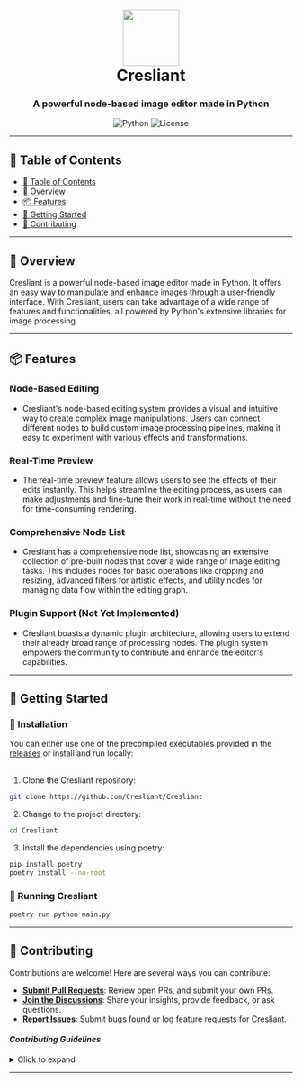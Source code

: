 <div align="center">
<h1 align="center">
<img src="./assets/icon.ico" width="100" />
<br>Cresliant</h1>
<h3>A powerful node-based image editor made in Python</h3>
<p align="center">
<img src="https://img.shields.io/badge/Python-3776AB.svg?style=flat-square&logo=Python&logoColor=white" alt="Python" />
<img src="https://img.shields.io/badge/License-GPL--3.0-orange.svg" alt="License" />
</p>
</div>

---

## 📖 Table of Contents
- [📖 Table of Contents](#-table-of-contents)
- [📍 Overview](#-overview)
- [📦 Features](#-features)
- [🚀 Getting Started](#-getting-started)
- [🤝 Contributing](#-contributing)
---


## 📍 Overview

Cresliant is a powerful node-based image editor made in Python. It offers an easy way to manipulate and enhance images through a user-friendly interface. With Cresliant, users can take advantage of a wide range of features and functionalities, all powered by Python's extensive libraries for image processing.

---

## 📦 Features

### Node-Based Editing
- Cresliant's node-based editing system provides a visual and intuitive way to create complex image manipulations. Users can connect different nodes to build custom image processing pipelines, making it easy to experiment with various effects and transformations.

### Real-Time Preview
- The real-time preview feature allows users to see the effects of their edits instantly. This helps streamline the editing process, as users can make adjustments and fine-tune their work in real-time without the need for time-consuming rendering.

### Comprehensive Node List
- Cresliant has a comprehensive node list, showcasing an extensive collection of pre-built nodes that cover a wide range of image editing tasks. This includes nodes for basic operations like cropping and resizing, advanced filters for artistic effects, and utility nodes for managing data flow within the editing graph.

### Plugin Support (Not Yet Implemented)
- Cresliant boasts a dynamic plugin architecture, allowing users to extend their already broad range of processing nodes. The plugin system empowers the community to contribute and enhance the editor's capabilities.

---

## 🚀 Getting Started

### 🔧 Installation

You can either use one of the precompiled executables provided in the [releases](https://github.com/Cresliant/Cresliant/releases) or install and run locally:
<br/><br/>

1. Clone the Cresliant repository:
```sh
git clone https://github.com/Cresliant/Cresliant
```

2. Change to the project directory:
```sh
cd Cresliant
```

3. Install the dependencies using poetry:
```sh
pip install poetry
poetry install --no-root
```

### 🤖 Running Cresliant

```sh
poetry run python main.py
```

---

## 🤝 Contributing

Contributions are welcome! Here are several ways you can contribute:

- **[Submit Pull Requests](https://github.com/Cresliant/Cresliant/blob/main/CONTRIBUTING.md)**: Review open PRs, and submit your own PRs.
- **[Join the Discussions](https://github.com/Cresliant/Cresliant/discussions)**: Share your insights, provide feedback, or ask questions.
- **[Report Issues](https://github.com/Cresliant/Cresliant/issues)**: Submit bugs found or log feature requests for Cresliant.

#### *Contributing Guidelines*

<details closed>
<summary>Click to expand</summary>

1. **Fork the Repository**: Start by forking the project repository to your GitHub account.
2. **Clone Locally**: Clone the forked repository to your local machine using a Git client.
   ```sh
   git clone <your-forked-repo-url>
   ```
3. **Create a New Branch**: Always work on a new branch, giving it a descriptive name.
   ```sh
   git checkout -b new-feature-x
   ```
4. **Install Pre-commit Hooks**: So you don't forget to run them.
   ```sh
   poetry run pre-commit install
   ```
5. **Make Your Changes**: Develop and test your changes locally.
6. **Commit Your Changes**: Commit with a clear and concise message describing your updates.
   ```sh
   git commit -m 'Implemented new feature x.'
   ```
7. **Push to GitHub**: Push the changes to your forked repository.
   ```sh
   git push origin new-feature-x
   ```
8. **Submit a Pull Request**: Create a PR against the original project repository. Clearly describe the changes and their motivations.

Once your PR is reviewed and approved, it will be merged into the main branch.

</details>

---
